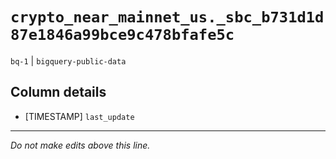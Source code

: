 # `crypto_near_mainnet_us._sbc_b731d1d87e1846a99bce9c478bfafe5c`
`bq-1` | `bigquery-public-data`

## Column details
* [TIMESTAMP] `last_update`

-------------------------------------------------------------------------------
*Do not make edits above this line.*
